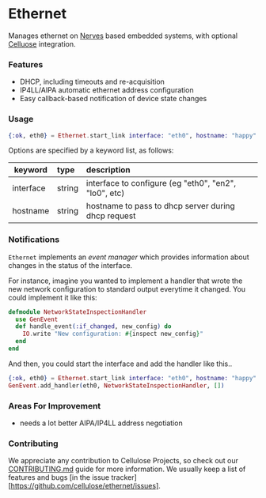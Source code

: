 Ethernet
========

Manages ethernet on [Nerves](http://nerves-project.org) based embedded systems, with optional [Celluose](http://cellulose.io) integration.

### Features

* DHCP, including timeouts and re-acquisition
* IP4LL/AIPA automatic ethernet address configuration
* Easy callback-based notification of device state changes

### Usage

```elixir
{:ok, eth0} = Ethernet.start_link interface: "eth0", hostname: "happy"
```

Options are specified by a keyword list, as follows:

keyword    | type       | description
---------- |:---------- |:-----------
interface  | string     | interface to configure (eg "eth0", "en2", "lo0", etc)
hostname   | string     | hostname to pass to dhcp server during dhcp request

### Notifications

`Ethernet` implements an _event manager_ which provides information about changes in the status of the interface.

For instance, imagine you wanted to implement a handler that wrote the new network configuration to standard output everytime it changed.   You could implement it like this:

```elixir
defmodule NetworkStateInspectionHandler
  use GenEvent
  def handle_event(:if_changed, new_config) do
    IO.write "New configuration: #{inspect new_config}"
  end
end
```

And then, you could start the interface and add the handler like this..

```elixir
{:ok, eth0} = Ethernet.start_link interface: "eth0", hostname: "happy"
GenEvent.add_handler(eth0, NetworkStateInspectionHandler, [])
```

### Areas For Improvement
- needs a lot better AIPA/IP4LL address negotiation

### Contributing

We appreciate any contribution to Cellulose Projects, so check out our [CONTRIBUTING.md](CONTRIBUTING.md) guide for more information. We usually keep a list of features and bugs [in the issue tracker][https://github.com/cellulose/ethernet/issues].
